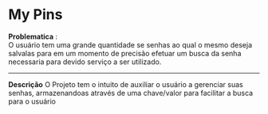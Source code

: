 # My Pins
**Problematica** :  
O usuário tem uma grande quantidade se senhas ao qual o mesmo deseja salvalas para em um momento de precisão efetuar um busca da senha necessaria para devido serviço a ser utilizado.
****
**Descrição**
O Projeto tem o intuito de auxiliar o usuário a gerenciar suas senhas, armazenandoas através de uma chave/valor para facilitar a busca para o usuário


